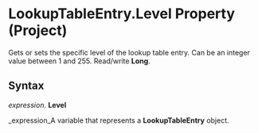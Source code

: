 
# LookupTableEntry.Level Property (Project)

Gets or sets the specific level of the lookup table entry. Can be an integer value between 1 and 255. Read/write  **Long**.


## Syntax

 _expression_. **Level**

 _expression_A variable that represents a  **LookupTableEntry** object.

